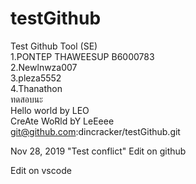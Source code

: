 ﻿# testGithub
Test Github Tool (SE)  
1.PONTEP THAWEESUP B6000783  
2.Newlnwza007  
3.pleza5552  
4.Thanathon  
ทดสอบนะ  
Hello world by LEO  
CreAte WoRld bY LeEeee  
git@github.com:dincracker/testGithub.git

Nov 28, 2019 "Test conflict"
Edit on github

Edit on vscode
